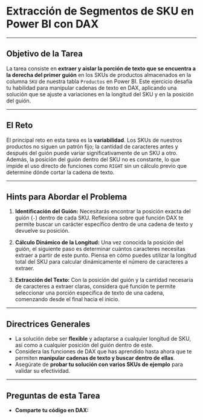 # Extracción de Segmentos de SKU en Power BI con DAX

---

## Objetivo de la Tarea

La tarea consiste en **extraer y aislar la porción de texto que se encuentra a la derecha del primer guión** en los SKUs de productos almacenados en la columna `SKU` de nuestra tabla `Productos` en Power BI. Este ejercicio desafía tu habilidad para manipular cadenas de texto en DAX, aplicando una solución que se ajuste a variaciones en la longitud del SKU y en la posición del guión.

---

## El Reto

El principal reto en esta tarea es la **variabilidad**. Los SKUs de nuestros productos no siguen un patrón fijo; la cantidad de caracteres antes y después del guión puede variar significativamente de un SKU a otro. Además, la posición del guión dentro del SKU no es constante, lo que impide el uso directo de funciones como `RIGHT` sin un cálculo previo que determine dónde cortar la cadena de texto.

---

## Hints para Abordar el Problema

1.  **Identificación del Guión:**
    Necesitarás encontrar la posición exacta del guión (`-`) dentro de cada SKU. Reflexiona sobre qué función DAX te permite buscar un carácter específico dentro de una cadena de texto y devuelve su posición.

2.  **Cálculo Dinámico de la Longitud:**
    Una vez conocida la posición del guión, el siguiente paso es determinar cuántos caracteres necesitas extraer a partir de este punto. Piensa en cómo puedes utilizar la longitud total del SKU para calcular dinámicamente el número de caracteres a extraer.

3.  **Extracción del Texto:**
    Con la posición del guión y la cantidad necesaria de caracteres a extraer claras, considera qué función te permite seleccionar una porción específica de texto de una cadena, comenzando desde el final hacia el inicio.

---

## Directrices Generales

* La solución debe ser **flexible** y adaptarse a cualquier longitud de SKU, así como a cualquier posición del guión dentro de este.
* Considera las funciones de DAX que has aprendido hasta ahora que te permiten **manipular cadenas de texto y buscar dentro de ellas**.
* Asegúrate de **probar tu solución con varios SKUs de ejemplo** para validar su efectividad.

---

## Preguntas de esta Tarea

* **Comparte tu código en DAX:**